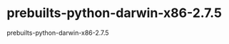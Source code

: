 prebuilts-python-darwin-x86-2.7.5
=================================

prebuilts-python-darwin-x86-2.7.5
